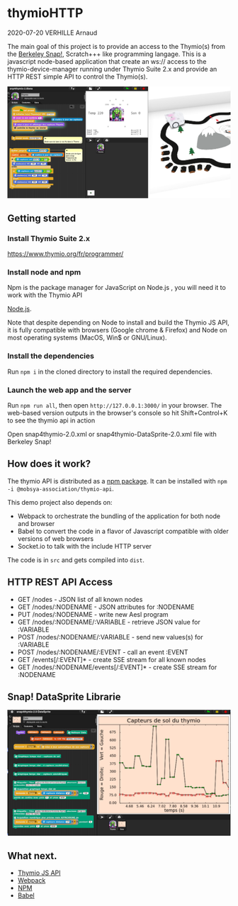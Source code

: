 # thymioHTTP 

2020-07-20 VERHILLE Arnaud

The main goal of this project is to provide an access to the Thymio(s) from the [Berkeley Snap!](https://snap.berkeley.edu/), Scratch+++ like programming langage.
This is a javascript node-based application that create an ws:// access to the thymio-device-manager running under Thymio Suite 2.x and provide an HTTP REST simple API to control the Thymio(s).

![Screenshot](/Screenshot.png?raw=true "Screenshot")

## Getting started

### Install Thymio Suite 2.x

https://www.thymio.org/fr/programmer/

### Install node and npm

Npm is the package manager for JavaScript on Node.js , you will need it to work with the Thymio API

[Node.js](https://nodejs.org/en/).

Note that despite depending on Node to install and build the Thymio JS API, it is fully compatible with browsers
(Google chrome & Firefox) and Node on most operating systems (MacOS, Win$ or GNU/Linux).

### Install the dependencies

Run `npm i` in the cloned directory to install the required dependencies.

### Launch the web app and the server

Run `npm run all`, then open `http://127.0.0.1:3000/` in your browser.
The web-based version outputs in the browser's console so hit Shift+Control+K to see the thymio api in action

Open snap4thymio-2.0.xml or snap4thymio-DataSprite-2.0.xml file with Berkeley Snap!

## How does it work?

The thymio API is distributed as a [npm package](https://www.npmjs.com/package/@mobsya-association/thymio-api).
It can be installed with `npm -i @mobsya-association/thymio-api`.

This demo project also depends on:
* Webpack to orchestrate the bundling of the application for both node and browser
* Babel to convert the code in a flavor of Javascript compatible with older versions of web browsers
* Socket.io to talk with the include HTTP server

The code is in `src` and gets compiled into `dist`.

## HTTP REST API Access

- GET  /nodes                                 - JSON list of all known nodes
- GET  /nodes/:NODENAME                       - JSON attributes for :NODENAME
- PUT  /nodes/:NODENAME                       - write new Aesl program
- GET  /nodes/:NODENAME/:VARIABLE             - retrieve JSON value for :VARIABLE
- POST /nodes/:NODENAME/:VARIABLE             - send new values(s) for :VARIABLE
- POST /nodes/:NODENAME/:EVENT                - call an event :EVENT
- GET  /events\[/:EVENT\]*                      - create SSE stream for all known nodes
- GET  /nodes/:NODENAME/events\[/:EVENT\]*      - create SSE stream for :NODENAME

## Snap! DataSprite Librarie

![ThymioDataSprite.png](/ThymioDataSprite.png?raw=true "ThymioDataSprite")

## What next.

* [Thymio JS API
](https://github.com/Mobsya/thymio-js-api-demo.git)
* [Webpack](https://webpack.js.org/)
* [NPM](https://docs.npmjs.com/)
* [Babel](https://babeljs.io/)
